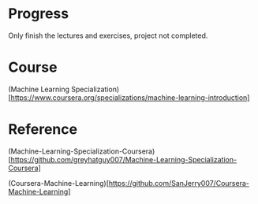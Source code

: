 # Progress

Only finish the lectures and exercises, project not completed.

# Course

(Machine Learning Specialization)[https://www.coursera.org/specializations/machine-learning-introduction]

# Reference

(Machine-Learning-Specialization-Coursera)[https://github.com/greyhatguy007/Machine-Learning-Specialization-Coursera]

(Coursera-Machine-Learning)[https://github.com/SanJerry007/Coursera-Machine-Learning]



